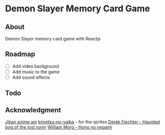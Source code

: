 # Demon Slayer Memory Card Game

## About

Demon Slayer memory card game with Reactjs

## Roadmap

- [ ] Add video background
- [ ] Add music to the game
- [ ] Add sound effects

## Todo

## Acknowledgment

[Jikan anime api](https://jikan.moe/)
[kimetsu-no-yaiba](https://kimetsu-no-yaiba.fandom.com/) - for the sprites
[Derek Fiechter - Haunted bog of the lost ronin](https://soundcloud.com/dfiechter2/japanese-fantasy-music-haunted-bog-of-the-lost-ronin)
[William Morg - Hono no negami](https://soundcloud.com/william-m1234/japanese-fantasy-music-hon-no)
